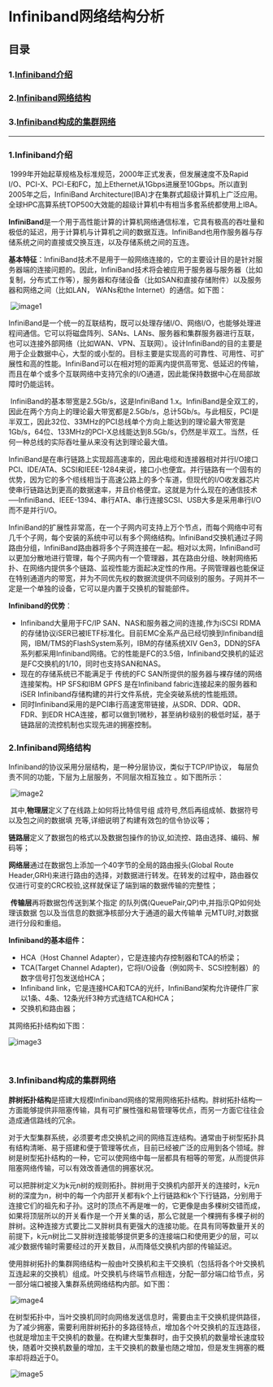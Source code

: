 # Infiniband网络结构分析

## 目录

### 1.[Infiniband介绍](#1)

### 2.[Infiniband网络结构](#2)

### 3.[Infiniband构成的集群网络](#3)







---
<span id="1"></span>
### 1.Infiniband介绍

​	1999年开始起草规格及标准规范，2000年正式发表，但发展速度不及Rapid I/O、PCI-X、PCI-E和FC，加上Ethernet从1Gbps进展至10Gbps。所以直到2005年之后，InfiniBand Architecture(IBA)才在集群式超级计算机上广泛应用。全球HPC高算系统TOP500大效能的超级计算机中有相当多套系统都使用上IBA。

​	 **InfiniBand**是一个用于高性能计算的计算机网络通信标准，它具有极高的吞吐量和极低的延迟，用于计算机与计算机之间的数据互连。InfiniBand也用作服务器与存储系统之间的直接或交换互连，以及存储系统之间的互连。 

​	**基本特征**：InfiniBand技术不是用于一般网络连接的，它的主要设计目的是针对服务器端的连接问题的。因此，InfiniBand技术将会被应用于服务器与服务器（比如复制，分布式工作等），服务器和存储设备（比如SAN和直接存储附件）以及服务器和网络之间（比如LAN， WANs和the Internet）的通信。如下图：

​	![image1](./image/image1.jpg)

​	 InfiniBand是一个统一的互联结构，既可以处理存储I/O、网络I/O，也能够处理进程间通信。它可以将磁盘阵列、SANs、LANs、服务器和集群服务器进行互联，也可以连接外部网络（比如WAN、VPN、互联网）。设计InfiniBand的目的主要是用于企业数据中心，大型的或小型的。目标主要是实现高的可靠性、可用性、可扩展性和高的性能。InfiniBand可以在相对短的距离内提供高带宽、低延迟的传输，而且在单个或多个互联网络中支持冗余的I/O通道，因此能保持数据中心在局部故障时仍能运转。 

​	 InfiniBand的基本带宽是2.5Gb/s，这是InfiniBand 1.x。InfiniBand是全双工的，因此在两个方向上的理论最大带宽都是2.5Gb/s，总计5Gb/s。与此相反，PCI是半双工，因此32位、33MHz的PCI总线单个方向上能达到的理论最大带宽是1Gb/s，64位、133MHz的PCI-X总线能达到8.5Gb/s，仍然是半双工。当然，任何一种总线的实际吞吐量从来没有达到理论最大值。

​	 InfiniBand是在串行链路上实现超高速率的，因此电缆和连接器相对并行I/O接口PCI、IDE/ATA、SCSI和IEEE-1284来说，接口小也便宜。并行链路有一个固有的优势，因为它的多个缆线相当于高速公路上的多个车道，但现代的I/O收发器芯片使串行链路达到更高的数据速率，并且价格便宜。这就是为什么现在的通信技术──InfiniBand、IEEE-1394、串行ATA、串行连接SCSI、USB大多是采用串行I/O而不是并行I/O。

​	 InfiniBand的扩展性非常高，在一个子网内可支持上万个节点，而每个网络中可有几千个子网，每个安装的系统中可以有多个网络结构。InfiniBand交换机通过子网路由分组，InfiniBand路由器将多个子网连接在一起。相对以太网，InfiniBand可以更加分散地进行管理，每个子网内有一个管理器，其在路由分组、映射网络拓扑、在网络内提供多个链路、监视性能方面起决定性的作用。子网管理器也能保证在特别通道内的带宽，并为不同优先权的数据流提供不同级别的服务。子网并不一定是一个单独的设备，它可以是内置于交换机的智能部件。 

**Infiniband的优势**：

* Infiniband大量用于FC/IP SAN、NAS和服务器之间的连接,作为iSCSI RDMA的存储协议iSER已被IETF标准化。目前EMC全系产品已经切换到Infiniband组网，IBM/TMS的FlashSystem系列，IBM的存储系统XIV Gen3，DDN的SFA系列都采用Infiniband网络。它的性能是FC的3.5倍，Infiniband交换机的延迟是FC交换机的1/10，同时也支持SAN和NAS。
* 现在的存储系统已不能满足于 传统的FC SAN所提供的服务器与裸存储的网络连接架构。HP SFS和IBM GPFS 是在Infiniband fabric连接起来的服务器和iSER Infiniband存储构建的并行文件系统，完全突破系统的性能瓶颈。 
* 同时Infiniband采用的是PCI串行高速宽带链接，从SDR、DDR、QDR、FDR、到EDR HCA连接，都可以做到1微秒，甚至纳秒级别的极低时延，基于链路层的流控机制也实现先进的拥塞控制。



<span id="2"></span>
### 2.Infiniband网络结构

  Infiniband的协议采用分层结构，是一种分层协议，类似于TCP/IP协议， 每层负责不同的功能，下层为上层服务，不同层次相互独立 。如下图所示：

​	![image2](./image/image2.jpg)

​	其中,**物理层**定义了在线路上如何将比特信号组 成符号,然后再组成帧、数据符号以及包之间的数据填 充等,详细说明了构建有效包的信令协议等；

​	**链路层**定义了数据包的格式以及数据包操作的协议,如流控、路由选择、编码、解码等；

​	**网络层**通过在数据包上添加一个40字节的全局的路由报头(Global Route Header,GRH)来进行路由的选择，对数据进行转发。在转发的过程中，路由器仅仅进行可变的CRC校验,这样就保证了端到端的数据传输的完整性；

​	**传输层**再将数据包传送到某个指定 的队列偶(QueuePair,QP)中,并指示QP如何处理该数据 包以及当信息的数据净核部分大于通道的最大传输单 元MTU时,对数据进行分段和重组。

**Infiniband的基本组件：**

* HCA（Host Channel Adapter），它是连接内存控制器和TCA的桥梁； 
* TCA(Target Channel Adapter)，它将I/O设备（例如网卡、SCSI控制器）的数字信号打包发送给HCA； 
* Infiniband link，它是连接HCA和TCA的光纤，InfiniBand架构允许硬件厂家以1条、4条、12条光纤3种方式连结TCA和HCA； 
* 交换机和路由器； 

 其网络拓扑结构如下图：

 ![image3](./image/image3.jpg)



​		 

<span id="3"></span>
### 3.Infiniband构成的集群网络

​	**胖树拓扑结构**是搭建大规模Infiniband网络的常用网络拓扑结构。胖树拓扑结构一方面能够提供非阻塞传输，具有可扩展性强和易管理等优点，而另一方面它往往会造成通信路线的冗余。

​	对于大型集群系统，必须要考虑交换机之间的网络互连结构。通常由于树型拓扑具有结构清晰、易于搭建和便于管理等优点，目前已经被广泛的应用到各个领域。胖树是树型拓扑结构的一种，它可以使网络中每一层都具有相等的带宽，从而提供非阻塞网络传输，可以有效改善通信的拥塞状况。

​	可以把胖树定义为k元n树的规则拓扑。胖树用于交换机内部开关的连接时，k元n树的深度为n，树中的每一个内部开关都有k个上行链路和k个下行链路，分别用于连接它们的祖先和子孙。这时的顶点不再是唯一的，它更像是由多棵树交错而成，如果将顶层所以的开关看作是一个开关集的话，那么它就是一个棵拥有多棵子树的胖树。这种连接方式要比二叉胖树具有更强大的连接功能。在具有同等数量开关的前提下，k元n树比二叉胖树连接能够提供更多的连接端口和使用更少的层，可以减少数据传输时需要经过的开关数目，从而降低交换机内部的传输延迟。

​	使用胖树拓扑的集群网络结构一般由叶交换机和主干交换机（包括将各个叶交换机互连起来的交换机）组成。叶交换机与终端节点相连，分配一部分端口给节点，另一部分端口被接入集群系统网络结构内部。如下图：

​	![image4](./image/image4.jpg)



​	在树型拓扑中，当叶交换机同时向网络发送信息时，需要由主干交换机提供路径，为了减少拥塞，需要利用胖树拓扑的多路径特点，增加各个叶交换机的互连路径，也就是增加主干交换机的数量。在构建大型集群时，由于交换机的数量增长速度较快，随着叶交换机数量的增加，主干交换机的数量也随之增加，但是发生拥塞的概率却将趋近于0。

​	![image5](./image/image5.jpg)
